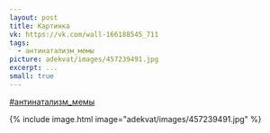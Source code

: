 ```yaml
---
layout: post
title: Картинка
vk: https://vk.com/wall-166188545_711
tags:
  - антинатализм_мемы
picture: adekvat/images/457239491.jpg
excerpt: ...
small: true
---
```

[#антинатализм_мемы](poisk.html#антинатализм_мемы)

{% include image.html image="adekvat/images/457239491.jpg" %}
